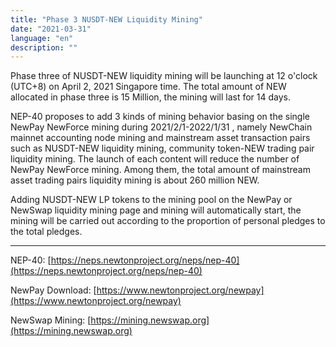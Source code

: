 ```yaml
---
title: "Phase 3 NUSDT-NEW Liquidity Mining"
date: "2021-03-31"
language: "en"
description: ""
---
```


Phase three of NUSDT-NEW liquidity mining will be launching at 12 o'clock (UTC+8) on April 2, 2021 Singapore time. The total amount of NEW allocated in phase three is 15 Million, the mining will last for 14 days.

NEP-40 proposes to add 3 kinds of mining behavior basing on the single NewPay NewForce mining during 2021/2/1-2022/1/31 , namely NewChain mainnet accounting node mining and mainstream asset transaction pairs such as NUSDT-NEW liquidity mining, community token-NEW trading pair liquidity mining. The launch of each content will reduce the number of NewPay NewForce mining. Among them, the total amount of mainstream asset trading pairs liquidity mining is about 260 million NEW.

Adding NUSDT-NEW LP tokens to the mining pool on the NewPay or NewSwap liquidity mining page and mining will automatically start, the mining will be carried out according to the proportion of personal pledges to the total pledges.

---

NEP-40: [https://neps.newtonproject.org/neps/nep-40](https://neps.newtonproject.org/neps/nep-40)

NewPay Download: [https://www.newtonproject.org/newpay](https://www.newtonproject.org/newpay)

NewSwap Mining: [https://mining.newswap.org](https://mining.newswap.org)
